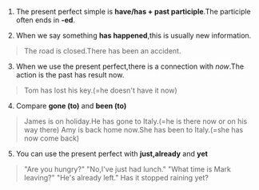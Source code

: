 1. The present perfect simple is **have/has + past participle**.The participle often ends in **-ed**.

2. When we say something **has happened**,this is usually new information.

> The road is closed.There has been an accident.

3. When we use the present perfect,there is a connection with *now*.The action is the past has result now.

> Tom has lost his key.(=he doesn't have it now)

4. Compare **gone (to)** and **been (to)**

> James is on holiday.He has gone to Italy.(=he is there now or on his way there)
> Amy is back home now.She has been to Italy.(=she has now come back)

5. You can use the present perfect with **just,already** and **yet**

> "Are you hungry?" "No,I've just had lunch."
> "What time is Mark leaving?" "He's already left."
> Has it stopped raining yet?
